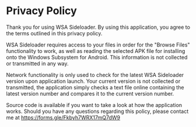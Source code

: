 # Privacy Policy
Thank you for using WSA Sideloader. By using this application, you agree to the terms outlined in this privacy policy.

WSA Sideloader requires access to your files in order for the "Browse Files" functionality to work, as well as reading the selected APK file for installing onto the Windows Subsystem for Android. This information is not collected or transmitted in any way.

Network functionality is only used to check for the latest WSA Sideloader version upon application launch. Your current version is not collected or transmitted, the application simply checks a text file online containing the latest version number and compares it to the current version number.

Source code is available if you want to take a look at how the application works. Should you have any questions regarding this policy, please contact me at https://forms.gle/Fkbyh7WRX17mQ7dW9
